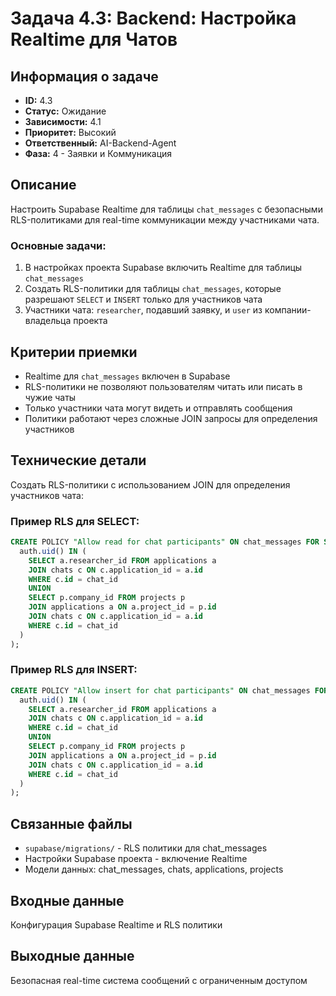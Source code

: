 # Задача 4.3: Backend: Настройка Realtime для Чатов

## Информация о задаче
- **ID:** 4.3
- **Статус:** Ожидание
- **Зависимости:** 4.1
- **Приоритет:** Высокий
- **Ответственный:** AI-Backend-Agent
- **Фаза:** 4 - Заявки и Коммуникация

## Описание
Настроить Supabase Realtime для таблицы `chat_messages` с безопасными RLS-политиками для real-time коммуникации между участниками чата.

### Основные задачи:
1. В настройках проекта Supabase включить Realtime для таблицы `chat_messages`
2. Создать RLS-политики для таблицы `chat_messages`, которые разрешают `SELECT` и `INSERT` только для участников чата
3. Участники чата: `researcher`, подавший заявку, и `user` из компании-владельца проекта

## Критерии приемки
- Realtime для `chat_messages` включен в Supabase
- RLS-политики не позволяют пользователям читать или писать в чужие чаты
- Только участники чата могут видеть и отправлять сообщения
- Политики работают через сложные JOIN запросы для определения участников

## Технические детали
Создать RLS-политики с использованием JOIN для определения участников чата:

### Пример RLS для SELECT:
```sql
CREATE POLICY "Allow read for chat participants" ON chat_messages FOR SELECT USING (
  auth.uid() IN (
    SELECT a.researcher_id FROM applications a 
    JOIN chats c ON c.application_id = a.id 
    WHERE c.id = chat_id
    UNION
    SELECT p.company_id FROM projects p 
    JOIN applications a ON a.project_id = p.id 
    JOIN chats c ON c.application_id = a.id 
    WHERE c.id = chat_id
  )
);
```

### Пример RLS для INSERT:
```sql
CREATE POLICY "Allow insert for chat participants" ON chat_messages FOR INSERT WITH CHECK (
  auth.uid() IN (
    SELECT a.researcher_id FROM applications a 
    JOIN chats c ON c.application_id = a.id 
    WHERE c.id = chat_id
    UNION
    SELECT p.company_id FROM projects p 
    JOIN applications a ON a.project_id = p.id 
    JOIN chats c ON c.application_id = a.id 
    WHERE c.id = chat_id
  )
);
```

## Связанные файлы
- `supabase/migrations/` - RLS политики для chat_messages
- Настройки Supabase проекта - включение Realtime
- Модели данных: chat_messages, chats, applications, projects

## Входные данные
Конфигурация Supabase Realtime и RLS политики

## Выходные данные
Безопасная real-time система сообщений с ограниченным доступом 